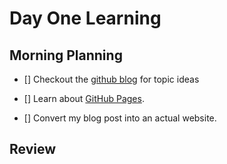 
# Day One Learning

## Morning Planning

- [] Checkout the [github blog](https://github.blog) for topic ideas

- [] Learn about [GitHub Pages](https://skills.github.com/first-day-on-github).

- [] Convert my blog post into an actual website.

## Review
